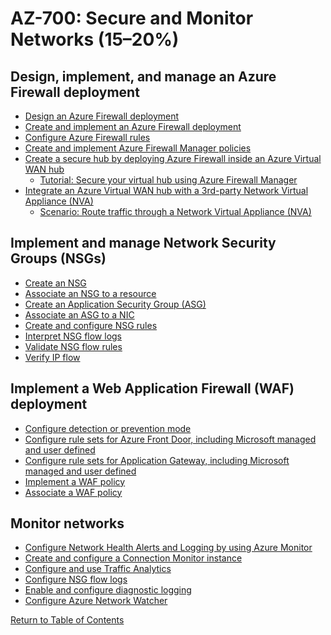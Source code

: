 # AZ-700: Secure and Monitor Networks (15–20%)

## Design, implement, and manage an Azure Firewall deployment
- [Design an Azure Firewall deployment](https://docs.microsoft.com/en-us/azure/firewall/tutorial-firewall-deploy-portal)
- [Create and implement an Azure Firewall deployment](https://docs.microsoft.com/en-us/azure/firewall/tutorial-firewall-deploy-portal-policy)
- [Configure Azure Firewall rules](https://docs.microsoft.com/en-us/azure/firewall/rule-processing)
- [Create and implement Azure Firewall Manager policies](https://docs.microsoft.com/en-us/azure/firewall-manager/policy-overview)
- [Create a secure hub by deploying Azure Firewall inside an Azure Virtual WAN hub](https://docs.microsoft.com/en-us/azure/virtual-wan/howto-firewall)
    - [Tutorial: Secure your virtual hub using Azure Firewall Manager](https://docs.microsoft.com/en-us/azure/firewall-manager/secure-cloud-network)
- [Integrate an Azure Virtual WAN hub with a 3rd-party Network Virtual Appliance (NVA)](https://docs.microsoft.com/en-us/azure/virtual-wan/about-nva-hub)
    - [Scenario: Route traffic through a Network Virtual Appliance (NVA)](https://docs.microsoft.com/en-us/azure/virtual-wan/scenario-route-through-nva)

## Implement and manage Network Security Groups (NSGs)
- [Create an NSG]()
- [Associate an NSG to a resource]()
- [Create an Application Security Group (ASG)]()
- [Associate an ASG to a NIC]()
- [Create and configure NSG rules]()
- [Interpret NSG flow logs]()
- [Validate NSG flow rules]()
- [Verify IP flow]()

## Implement a Web Application Firewall (WAF) deployment
- [Configure detection or prevention mode]()
- [Configure rule sets for Azure Front Door, including Microsoft managed and user defined]()
- [Configure rule sets for Application Gateway, including Microsoft managed and user defined]()
- [Implement a WAF policy ]()
- [Associate a WAF policy ]()

## Monitor networks 
- [Configure Network Health Alerts and Logging by using Azure Monitor]()
- [Create and configure a Connection Monitor instance]()
- [Configure and use Traffic Analytics]()
- [Configure NSG flow logs]()
- [Enable and configure diagnostic logging]()
- [Configure Azure Network Watcher]()

[Return to Table of Contents](README.md)